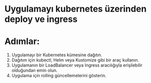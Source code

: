 
# Uygulamayı kubernetes üzerinden deploy ve ingress

# Adımlar: 
1. Uygulamayı bir Kubernetes kümesine dağıtın. 
2. Dağıtım için kubectl, Helm veya Kustomize gibi bir araç kullanın. 
3. Uygulamanın bir LoadBalancer veya Ingress aracılığıyla erişilebilir olduğundan emin olun. 
4. Uygulama için rolling güncellemelerini gösterin.




